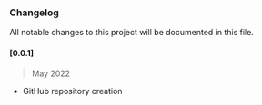 ### Changelog

All notable changes to this project will be documented in this file.

#### [0.0.1]

> May 2022

- GitHub repository creation


